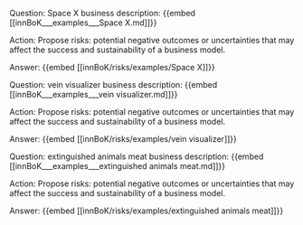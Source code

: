 Question: Space X business description:
{{embed [[innBoK___examples___Space X.md]]}}

Action: Propose risks: potential negative outcomes or uncertainties that may affect the success and sustainability of a business model.

Answer:
{{embed [[innBoK/risks/examples/Space X]]}}

Question: vein visualizer business description:
{{embed [[innBoK___examples___vein visualizer.md]]}}

Action: Propose risks: potential negative outcomes or uncertainties that may affect the success and sustainability of a business model.

Answer:
{{embed [[innBoK/risks/examples/vein visualizer]]}}

Question: extinguished animals meat business description:
{{embed [[innBoK___examples___extinguished animals meat.md]]}}

Action: Propose risks: potential negative outcomes or uncertainties that may affect the success and sustainability of a business model.

Answer:
{{embed [[innBoK/risks/examples/extinguished animals meat]]}}



